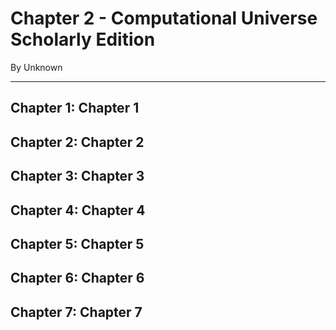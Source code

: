 # Chapter 2 - Computational Universe Scholarly Edition

By Unknown

---


## Chapter 1: Chapter 1




## Chapter 2: Chapter 2




## Chapter 3: Chapter 3




## Chapter 4: Chapter 4




## Chapter 5: Chapter 5




## Chapter 6: Chapter 6




## Chapter 7: Chapter 7


